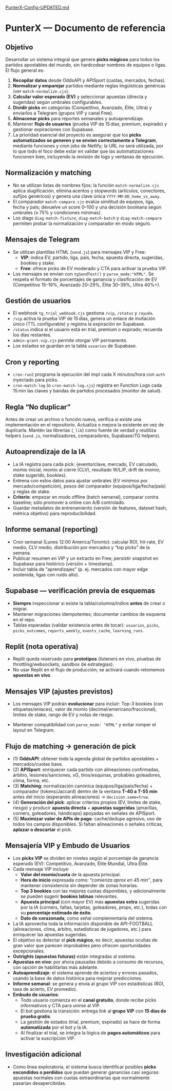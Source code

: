 [PunterX-Config-UPDATED.md](https://github.com/user-attachments/files/22265242/PunterX-Config-UPDATED.md)
# PunterX — Documento de referencia

## Objetivo
Desarrollar un sistema integral que genere **picks mágicos** para todos los partidos apostables del mundo, sin hardcodear nombres de equipos o ligas. El flujo general es:  
1. **Recopilar datos** desde OddsAPI y APISport (cuotas, mercados, fechas).  
2. **Normalizar y emparejar** partidos mediante reglas lingüísticas genéricas (ver `match-normalize.cjs`).  
3. **Calcular valor esperado (EV)** y seleccionar apuestas (directa y sugeridas) según umbrales configurables.  
4. **Dividir picks** en categorías (Competitivo, Avanzado, Élite, Ultra) y enviarlos a Telegram (grupos VIP y canal Free).  
5. **Almacenar picks** para reportes semanales y autoaprendizaje.  
6. Mantener **flujo de usuarios** (prueba VIP de 15 días, premium, expirado) y gestionar expiraciones con Supabase.
7. La prioridad esencial del proyecto es asegurar que los **picks automatizados se generen y se envíen correctamente a Telegram**, mediante funciones y cron jobs de Netlify; la URL no será utilizada, por lo que todo el foco debe estar en validar que las automatizaciones funcionen bien, incluyendo la revisión de logs y ventanas de ejecución.

## Normalización y matching
- No se utilizan listas de nombres fijos; la función `match-normalize.cjs` aplica slugificación, elimina acentos y stopwords (artículos, conectores, sufijos genéricos) y genera una clave única `YYYY-MM-DD_home_vs_away`.  
- El comparador `match-compare.cjs` evalúa similitud de equipos, liga, fecha y país; devuelve un score 0–100 y una decisión booleana según umbrales (≥ 75% y condiciones mínimas).  
- Los diags `diag-match-fixture`, `diag-match-batch` y `diag-match-compare` permiten probar la normalización y comparador en modo seguro.

## Mensajes de Telegram
- Se utilizan plantillas HTML (`send.js`) para mensajes VIP y Free:  
  - **VIP**: indica EV, partido, liga, país, fecha, apuesta directa, sugeridas, bookies y stake.  
  - **Free**: ofrece picks de EV moderado y CTA para activar la prueba VIP.  
- Los mensajes se envían con `tgSendText()` y `parse_mode:"HTML"`. Se respeta el formato de porcentajes de ganancia y clasificación de EV (Competitivo 15–19%, Avanzado 20–29%, Élite 30–39%, Ultra 40%+).

## Gestión de usuarios
- El webhook `tg_trial_webhook.cjs` gestiona `/vip`, `/status` y `/ayuda`.  
- `/vip` activa la prueba VIP de 15 días, genera un enlace de invitación único (TTL configurable) y registra la expiración en Supabase.  
- `/status` indica si el usuario está en trial, premium o expirado; recuerda los días restantes.  
- `admin-grant-vip.cjs` permite otorgar VIP permanente.  
- Los estados se guardan en la tabla `usuarios` de Supabase.

## Cron y reporting
- `cron-run2` programa la ejecución del impl cada X minutos/hora con `auth` inyectado para picks.  
- `cron-match-log` (o `cron-match-log.cjs`) registra en Function Logs cada 15 min las claves y bandas de partidos procesados (monitor de salud).  


## Regla “No duplicar”
Antes de crear un archivo o función nueva, verifica si existe una implementación en el repositorio. Actualiza o mejora la existente en vez de duplicarla. Mantén las librerías (`_lib`) como fuente de verdad y reutiliza helpers (`send.js`, normalizadores, comparadores, Supabase/TG helpers).

## Autoaprendizaje de la IA
- La IA registra para cada pick: {evento/clave, mercado, EV calculado, momio inicial, momio al cierre (CLV), resultado W/L/P, drift de momio, stake sugerido, bookies}.  
- Entrena con estos datos para ajustar umbrales (EV mínimos por mercado/competición), pesos del comparador (equipos/liga/fecha/país) y reglas de stake.  
- **Criterio**: empezar en modo offline (batch semanal), comparar contra baseline; sólo promover a online con A/B controlado.  
- Guardar metadatos de entrenamiento (versión de features, dataset hash, métrica objetivo) para reproducibilidad.

## Informe semanal (reporting)
- Cron semanal (Lunes 12:00 America/Toronto): calcular ROI, hit-rate, EV medio, CLV medio, distribución por mercados y “top picks” de la semana.  
- Publicar resumen en VIP y un extracto en Free; persistir snapshot en Supabase para histórico (versión + timestamp).  
- Incluir tabla de “aprendizajes” (p. ej. mercados con mayor edge sostenida, ligas con ruido alto).

## Supabase — verificación previa de esquemas
- **Siempre** inspeccionar si existe la tabla/columna/índice **antes** de crear o migrar.  
- Mantener migraciones idempotentes; documentar cambios de esquema en el repo.  
- Tablas esperadas (validar existencia antes de tocar): `usuarios`, `picks`, `picks_outcomes`, `reports_weekly`, `events_cache`, `learning_runs`.

## Replit (nota operativa)
- Replit queda reservado para **prototipos** (listeners en vivo, pruebas de throttling/websockets, sandbox de estrategias).  
- No usar Replit en el flujo de producción; se activará cuando retomemos **apuestas en vivo**.

## Mensajes VIP (ajustes previstos)
- Los mensajes VIP podrán **evolucionar** para incluir: Top-3 bookies (con etiquetas/enlaces), valor de momio (decimal/americano/fraccional), límites de stake, rango de EV y notas de riesgo.  

- Mantener compatibilidad con `parse_mode: "HTML"` y evitar romper el layout en Telegram.

## Flujo de matching → generación de pick
- (1) **OddsAPI**: obtener *toda* la agenda global de partidos apostables + mercados/cuotas base.
- (2) **APISport**: enriquecer cada partido con alineaciones confirmadas, árbitro, lesiones/sanciones, xG, tiros/esquinas, probables goleadores, clima, forma, etc.
- (3) **Matching**: normalización canónica (equipos/liga/país/fecha) + comparador (tokens/Jaccard) dentro de la ventana **T-40 a T-55 min** antes del inicio (esperando alineaciones) → `decision.same=true`.
- (4) **Generación del pick**: aplicar criterios propios (EV, límites de stake, riesgo) y producir **apuesta directa** + **apuestas sugeridas** (amarillas, corners, goleadores, hándicaps) apoyadas en señales de APISport.
- (5) **Maximizar valor de APIs de pago**: cache/dedupe agresivo, uso de todos los campos disponibles. Si faltan alineaciones o señales críticas, **aplazar o descartar** el pick.


## Mensajería VIP y Embudo de Usuarios

- Los **picks VIP** se dividen en niveles según el porcentaje de ganancia esperado (EV): Competitivo, Avanzado, Élite Mundial, Ultra Élite.
- Cada mensaje VIP incluye:
  - **Valor del momio/cuota** de la apuesta principal.
  - **Hora de inicio** expresada como: *“comienza aprox en 45 min”*, para mantener consistencia sin depender de zonas horarias.
  - **Top 3 bookies** con las mejores cuotas disponibles, y adicionalmente se pueden sugerir **bookies latinas** relevantes.
  - **Apuesta principal** (con mayor EV) más **apuestas extra** sugeridas por la IA (corners, faltas, tarjetas, goleadores, props, etc.), todas con su **porcentaje estimado de éxito**.
  - **Dato de corazonada**, como señal complementaria del sistema.
- La IA aprovecha toda la información disponible de API-FOOTBALL (alineaciones, clima, árbitro, estadísticas de jugadores, etc.) para enriquecer las apuestas sugeridas.
- El objetivo es detectar el **pick mágico**, es decir, apuestas ocultas de gran valor que parecen improbables pero ofrecen oportunidades excepcionales.
- **Outrights (apuestas futuras)** están integradas al sistema.  
- **Apuestas en vivo**: por ahora pausadas debido a consumo de recursos, con opción de habilitarlas más adelante.
- **Autoaprendizaje**: el sistema aprende de aciertos y errores pasados, usando la base de datos histórica para mejorar predicciones.
- **Informe semanal**: se genera y envía al grupo VIP con estadísticas (ROI, tasa de acierto, EV promedio).
- **Embudo de usuarios**:
  - Todo usuario comienza en el **canal gratuito**, donde recibe picks informativos y CTA para unirse al VIP.
  - El bot gestiona la transición: entrega link al **grupo VIP** con **15 días de prueba gratis**.
  - La gestión de estados (trial, premium, expirado) se hace de forma **automatizada** por el bot y la IA.
  - Al finalizar el trial, se integra la lógica de **pagos automáticos** para activar la suscripción VIP.

## Investigación adicional

- Como línea exploratoria, el sistema busca identificar posibles **picks escondidos o perdidos** que puedan generar ganancias casi seguras: apuestas normales con cuotas extraordinarias que normalmente pasarían desapercibidas.
